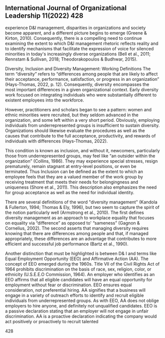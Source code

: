 ## International Journal of Organizational Leadership 11(2022) 428

experience D&I management, disparities in organizations and society become apparent, and a different picture begins to emerge (Greene & Kirton, 2010). Consequently, there is a compelling need to continue examining the extent to which D&I management rhetoric reflects reality and to identify mechanisms that facilitate the expression of voice for silenced minorities in today's increasingly diverse organizations (Bell et al., 2011; Rennstam & Sullivan, 2018; Theodorakopoulos & Budhwar, 2015).

Diversity, Inclusion and Diversity Management: Working Definitions The term “diversity” refers to “differences among people that are likely to affect their acceptance, performance, satisfaction, or progress in an organization” (Hays-Thomas, 2022, p. 12). Consequently, diversity encompasses the most important differences in a given organizational context. Early diversity work focused on integrating individuals who were substantially different to existent employees into the workforce.

However, practitioners and scholars began to see a pattern: women and ethnic minorities were recruited, but they seldom advanced in the organization, and some left within a very short period. Obviously, employing individuals from underrepresented groups is insufficient to sustain diversity. Organizations should likewise evaluate the procedures as well as the causes that contribute to the full acceptance, productivity, and rewards of individuals with differences (Hays-Thomas, 2022).

This condition is known as inclusion, and without it, newcomers, particularly those from underrepresented groups, may feel like “an outsider within the organization” (Collins, 1986). They may experience special stresses, resign prematurely, remain stagnant at entry-level positions, or even be terminated. Thus Inclusion can be defined as the extent to which an employee feels that they are a valued member of the work group by receiving treatment that meets their needs for belongingness and uniqueness (Shore et al., 2011). This description also emphasizes the need for group acceptance as well as the need for individual identity.

There are several definitions of the word "diversity management" (Kandola & Fullerton, 1994; Thomas & Ely, 1996), but two seem to capture the spirit of the notion particularly well (Armstrong et al., 2010). The first defines diversity management as an approach to workplace equality that focuses on equality via “difference” as opposed to' “sameness” (Gagnon & Cornelius, 2002). The second asserts that managing diversity requires knowing that there are differences among people and that, if managed appropriately, these differences are an advantage that contributes to more efficient and successful job performance (Bartz et al., 1990).

Another distinction that must be highlighted is between D& I and terms like Equal Employment Opportunity (EEO) and Affirmative Action (AA). The concept of EEO emerged during the 1960s. Title VII of the Civil Rights Act of 1964 prohibits discrimination on the basis of race, sex, religion, color, or ethnicity (U.S.E.E.O Commission, 1964). An employer who identifies as an EEO affirms that all eligible candidates will have an equal opportunity for employment without fear or discrimination. EEO ensures equal consideration, not preferential hiring. AA signifies that a business will engage in a variety of outreach efforts to identify and recruit eligible individuals from underrepresented groups. As with EEO, AA does not oblige employers to hire anyone, and definitely not unqualified candidates. EEO is a passive declaration stating that an employer will not engage in unfair discrimination. AA is a proactive declaration indicating the company would act positively or proactively to recruit talented

428